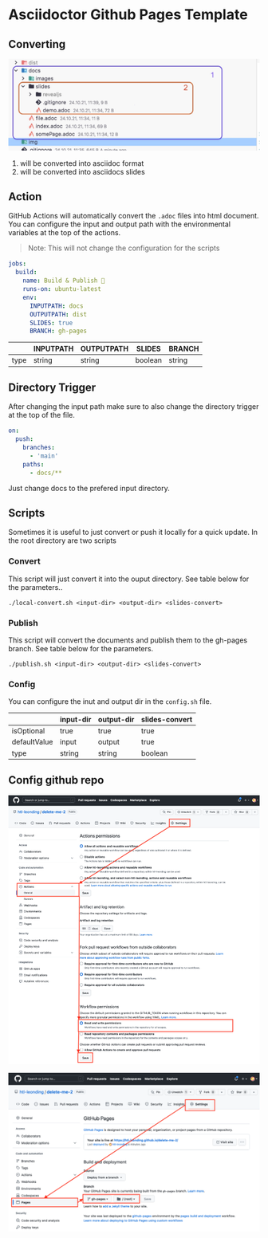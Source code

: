 # Asciidoctor Github Pages Template

## Converting

![](./img/conver_strategy.jpg)

1. will be converted into asciidoc format
2. will be converted into asciidocs slides

## Action

GitHub Actions will automatically convert the `.adoc` files into html document. You can configure the input and 
output path with the environmental variables at the top of the actions.

> Note: This will not change the configuration for the scripts

```yaml
jobs:
  build:
    name: Build & Publish 🚀
    runs-on: ubuntu-latest
    env:
      INPUTPATH: docs
      OUTPUTPATH: dist
      SLIDES: true
      BRANCH: gh-pages
```

|              | INPUTPATH | OUTPUTPATH | SLIDES         | BRANCH  |
|--------------|-----------|------------|----------------|---------|
| type         | string    | string     | boolean        | string  |

## Directory Trigger

After changing the input path make sure to also change the directory trigger at the top of the file.

```yaml
on:
  push:
    branches:
      - 'main'
    paths:
      - docs/**
```

Just change docs to the prefered input directory.

## Scripts

Sometimes it is useful to just convert or push it locally for a quick update. In the root directory are two scripts

### Convert

This script will just convert it into the ouput directory. See table below for the parameters..

```shell
./local-convert.sh <input-dir> <output-dir> <slides-convert>
```

### Publish
This script will convert the documents and publish them to the gh-pages branch. See table below for the parameters.

```shell
./publish.sh <input-dir> <output-dir> <slides-convert>
```

### Config

You can configure the inut and output dir in the `config.sh` file. 

|              | input-dir | output-dir | slides-convert |
|--------------|-----------|------------|----------------|
| isOptional   | true      | true       | true           |
| defaultValue | input     | output     | true           |
| type         | string    | string     | boolean        |


## Config github repo

![permissions-for-asciidoc.png](img%2Fpermissions-for-asciidoc.png)

![permissions-for-asciidoc.png](img%2Fpermissions-for-asciidoc-2.png)




